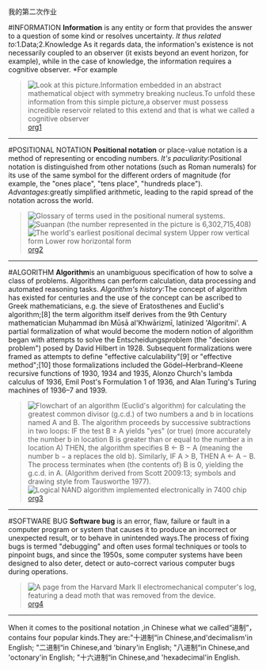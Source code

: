 我的第二次作业
  
#INFORMATION
**Information** is any entity or form that provides the answer to a question of some kind or resolves uncertainty.
_It thus related to_:1.Data;2.Knowledge
As it regards data, the information's existence is not necessarily coupled to an observer (it exists beyond an event horizon, for example), while in the case of knowledge, the information requires a cognitive observer.
*For example
>![Look at this picture.Information embedded in an abstract mathematical object with symmetry breaking nucleus.To unfold these information from this simple picture,a observer must possess incredible reservoir related to this extend and that is what we called a cognitive observer](https://ibb.co/ecrCmp)
[org1](https://en.wikipedia.org/wiki/Information)

---

#POSITIONAL NOTATION
**Positional notation** or place-value notation is a method of representing or encoding numbers. 
_It's paculiarity_:Positional notation is distinguished from other notations (such as Roman numerals) for its use of the same symbol for the different orders of magnitude (for example, the "ones place", "tens place", "hundreds place"). 
_Advantages_:greatly simplified arithmetic, leading to the rapid spread of the notation across the world.
>![Glossary of terms used in the positional numeral systems.](https://en.wikipedia.org/wiki/Positional_notation#/media/File:Positional_notation_glossary-en.svg)
>![Suanpan (the number represented in the picture is 6,302,715,408)](https://en.wikipedia.org/wiki/Positional_notation#/media/File:Abacus_6.png)
>![The world's earliest positional decimal system Upper row vertical form Lower row horizontal form](https://en.wikipedia.org/wiki/Positional_notation#/media/File:Chounumerals.svg)
[org2](https://en.wikipedia.org/wiki/Positional_notation)

---

#ALGORITHM
**Algorithm**is an unambiguous specification of how to solve a class of problems. Algorithms can perform calculation, data processing and automated reasoning tasks.
_Algorithm's history_:The concept of algorithm has existed for centuries and the use of the concept can be ascribed to Greek mathematicians, e.g. the sieve of Eratosthenes and Euclid's algorithm;[8] the term algorithm itself derives from the 9th Century mathematician Muḥammad ibn Mūsā al'Khwārizmī, latinized 'Algoritmi'. A partial formalization of what would become the modern notion of algorithm began with attempts to solve the Entscheidungsproblem (the "decision problem") posed by David Hilbert in 1928. Subsequent formalizations were framed as attempts to define "effective calculability"[9] or "effective method";[10] those formalizations included the Gödel–Herbrand–Kleene recursive functions of 1930, 1934 and 1935, Alonzo Church's lambda calculus of 1936, Emil Post's Formulation 1 of 1936, and Alan Turing's Turing machines of 1936–7 and 1939.
>![Flowchart of an algorithm (Euclid's algorithm) for calculating the greatest common divisor (g.c.d.) of two numbers a and b in locations named A and B. The algorithm proceeds by successive subtractions in two loops: IF the test B ≥ A yields "yes" (or true) (more accurately the number b in location B is greater than or equal to the number a in location A) THEN, the algorithm specifies B ← B − A (meaning the number b − a replaces the old b). Similarly, IF A > B, THEN A ← A − B. The process terminates when (the contents of) B is 0, yielding the g.c.d. in A. (Algorithm derived from Scott 2009:13; symbols and drawing style from Tausworthe 1977).](https://en.wikipedia.org/wiki/Algorithm#/media/File:Euclid_flowchart.svg)
>![Logical NAND algorithm implemented electronically in 7400 chip](https://en.wikipedia.org/wiki/Algorithm#/media/File:TTL_npn_nand.svg)
[org3](https://en.wikipedia.org/wiki/Algorithm)

---

#SOFTWARE BUG
**Software bug** is an error, flaw, failure or fault in a computer program or system that causes it to produce an incorrect or unexpected result, or to behave in unintended ways.The process of fixing bugs is termed "debugging" and often uses formal techniques or tools to pinpoint bugs, and since the 1950s, some computer systems have been designed to also deter, detect or auto-correct various computer bugs during operations.
>![A page from the [Harvard Mark II](https://en.wikipedia.org/wiki/Harvard_Mark_II) electromechanical computer's log, featuring a dead moth that was removed from the device.](https://en.wikipedia.org/wiki/Software_bug#/media/File:H96566k.jpg)
[org4](https://en.wikipedia.org/wiki/Software_bug)

---

When it comes to the positional notation ,in Chinese what we called“进制”，contains four popular kinds.They are:"十进制“in Chinese,and'decimalism'in English;
                            "二进制“in Chinese,and 'binary'in English;
                            "八进制“in Chinese,and 'octonary'in English;
                            "十六进制“in Chinese,and 'hexadecimal'in English.